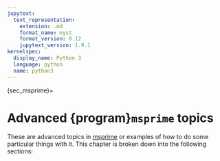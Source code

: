 ```yaml
---
jupytext:
  text_representation:
    extension: .md
    format_name: myst
    format_version: 0.12
    jupytext_version: 1.9.1
kernelspec:
  display_name: Python 3
  language: python
  name: python3
---
```


(sec_msprime)=

# Advanced {program}`msprime` topics 

These are advanced topics in [msprime](https://tskit.dev/msprime) or examples of how to 
do some particular things with it. This chapter is broken down into the following
sections:

```{tableofcontents}
```